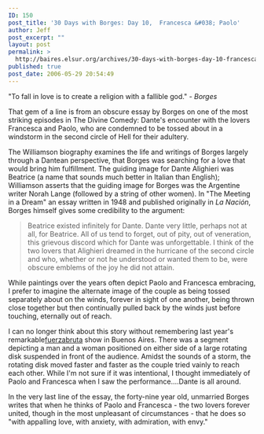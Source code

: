 ```yaml
---
ID: 150
post_title: '30 Days with Borges: Day 10,  Francesca &#038; Paolo'
author: Jeff
post_excerpt: ""
layout: post
permalink: >
  http://baires.elsur.org/archives/30-days-with-borges-day-10-francesca-paolo/
published: true
post_date: 2006-05-29 20:54:49
---
```

"To fall in love is to create a religion with a fallible god." - <em>Borges</em>

That gem of a line is from an obscure essay by Borges on one of the most striking episodes in The Divine Comedy:  Dante's encounter with the lovers Francesca and Paolo, who are condemned to be tossed about in a windstorm in  the second circle of Hell for their adultery.  


The Williamson biography examines the life and writings of Borges largely through a Dantean perspective, that Borges was searching for a love that would bring him fulfillment. The guiding image for Dante Alighieri was Beatrice (a name that sounds much better in Italian than English); Williamson asserts that the guiding image for Borges was the Argentine writer Norah Lange (followed by a string of other women). In "The Meeting in a Dream" an essay written in 1948 and published originally in <em>La Nación</em>, Borges himself gives some credibility to the argument:

<blockquote>
Beatrice existed infinitely for Dante. Dante very little, perhaps not at all, for Beatrice. All of us tend to forget, out of pity, out of veneration, this grievous discord which for Dante was unforgettable. I think of the two lovers that Alighieri dreamed in the hurricane of the second circle and who, whether or not he understood or wanted them to be, were obscure emblems of the joy he did not attain.
</blockquote>


 
While paintings over the years often depict Paolo and Francesca embracing, I prefer to imagine the alternate image of the couple as being tossed separately about on the winds, forever in sight of one another, being thrown close together but then   continually pulled back by the winds just before touching, eternally out of reach. 

I can no longer think about this story without remembering last year's remarkable<a href="http://www.fuerzabruta.net">fuerzabruta</a> show in Buenos Aires. There was a segment depicting a man and a woman positioned on either side of a large rotating disk suspended   in front of the audience. Amidst the sounds of a storm, the rotating disk moved faster and faster as the couple tried vainly to reach each other. While I'm not sure if it was intentional, I thought immediately of Paolo and Francesca when I saw the performance....Dante is all around. 

In the very last line of the essay, the forty-nine year old, unmarried Borges writes that when he thinks of Paolo and Francesca - the two lovers forever united, though in the most unpleasant of circumstances -  that he does so "with appalling love, with anxiety, with admiration, with envy."